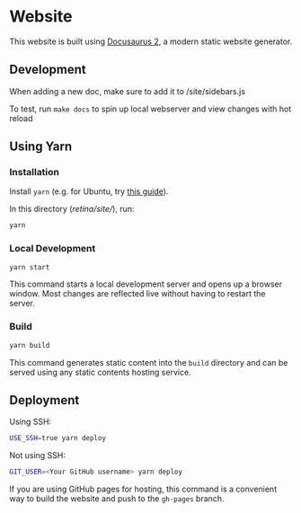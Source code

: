 # Website

This website is built using [Docusaurus 2](https://docusaurus.io/), a modern static website generator.

## Development

When adding a new doc, make sure to add it to /site/sidebars.js

To test, run `make docs` to spin up local webserver and view changes with hot reload

## Using Yarn

### Installation

Install `yarn` (e.g. for Ubuntu, try [this guide](https://www.linuxcapable.com/how-to-install-yarn-on-ubuntu-linux/#install-yarn-on-ubuntu-2204-or-2004-via-nodesource)).

In this directory (*retina/site/*), run:

```bash
yarn
```

### Local Development

```bash
yarn start
```

This command starts a local development server and opens up a browser window. Most changes are reflected live without having to restart the server.

### Build

```bash
yarn build
```

This command generates static content into the `build` directory and can be served using any static contents hosting service.

## Deployment

Using SSH:

```bash
USE_SSH=true yarn deploy
```

Not using SSH:

```bash
GIT_USER=<Your GitHub username> yarn deploy
```

If you are using GitHub pages for hosting, this command is a convenient way to build the website and push to the `gh-pages` branch.
